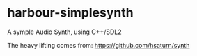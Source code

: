 # harbour-simplesynth
A symple Audio Synth, using C++/SDL2


The heavy lifting comes from: https://github.com/hsaturn/synth
